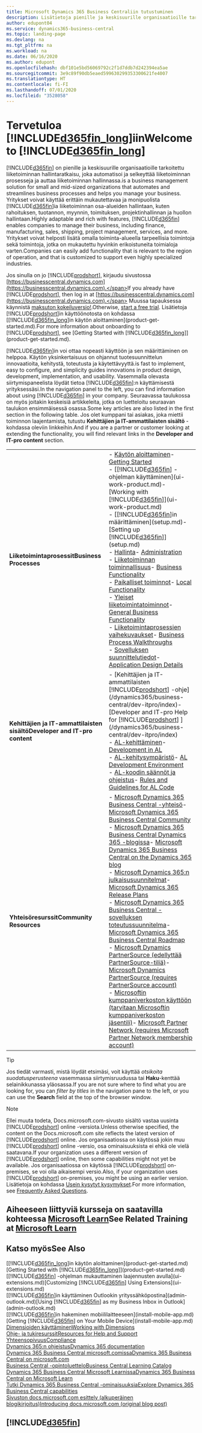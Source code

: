 ```yaml
---
title: Microsoft Dynamics 365 Business Centraliin tutustuminen
description: Lisätietoja pienille ja keskisuurille organisaatioille tarkoitetusta liiketoiminnan Business Central -hallintaratkaisun toiminnoista ja käyttötilanteista.
author: edupont04
ms.service: dynamics365-business-central
ms.topic: landing-page
ms.devlang: na
ms.tgt_pltfrm: na
ms.workload: na
ms.date: 06/16/2020
ms.author: edupont
ms.openlocfilehash: dbf101e5bd56069792c2f1d7ddb7d242394ea5ae
ms.sourcegitcommit: 3e9c89f90db5eaed599630299353300621fe4007
ms.translationtype: HT
ms.contentlocale: fi-FI
ms.lasthandoff: 07/01/2020
ms.locfileid: "3528058"
---
```

# <a name="welcome-to-d365fin_long"></a><span data-ttu-id="e1c7a-103">Tervetuloa [!INCLUDE[d365fin_long](includes/d365fin_long_md.md)]iin</span><span class="sxs-lookup"><span data-stu-id="e1c7a-103">Welcome to [!INCLUDE[d365fin_long](includes/d365fin_long_md.md)]</span></span>

[!INCLUDE[d365fin](includes/d365fin_md.md)] <span data-ttu-id="e1c7a-104">on pienille ja keskisuurille organisaatioille tarkoitettu liiketoiminnan hallintaratkaisu, joka automatisoi ja selkeyttää liiketoiminnan prosesseja ja auttaa liiketoiminnan hallinnassa.</span><span class="sxs-lookup"><span data-stu-id="e1c7a-104">is a business management solution for small and mid-sized organizations that automates and streamlines business processes and helps you manage your business.</span></span> <span data-ttu-id="e1c7a-105">Yritykset voivat käyttää erittäin mukautettavaa ja monipuolista [!INCLUDE[d365fin](includes/d365fin_md.md)]ia liiketoiminnan osa-alueiden hallintaan, kuten rahoituksen, tuotannon, myynnin, toimituksen, projektinhallinnan ja huollon hallintaan.</span><span class="sxs-lookup"><span data-stu-id="e1c7a-105">Highly adaptable and rich with features, [!INCLUDE[d365fin](includes/d365fin_md.md)] enables companies to manage their business, including finance, manufacturing, sales, shipping, project management, services, and more.</span></span> <span data-ttu-id="e1c7a-106">Yritykset voivat helposti lisätä omalla toiminta-alueella tarpeellisia toimintoja sekä toimintoja, jotka on mukautettu hyvinkin erikoistuneita toimialoja varten.</span><span class="sxs-lookup"><span data-stu-id="e1c7a-106">Companies can easily add functionality that is relevant to the region of operation, and that is customized to support even highly specialized industries.</span></span>

<span data-ttu-id="e1c7a-107">Jos sinulla on jo [!INCLUDE[prodshort](includes/prodshort.md)], kirjaudu sivustossa [https://businesscentral.dynamics.com](https://businesscentral.dynamics.com).</span><span class="sxs-lookup"><span data-stu-id="e1c7a-107">If you already have [!INCLUDE[prodshort](includes/prodshort.md)], then log in at [https://businesscentral.dynamics.com](https://businesscentral.dynamics.com).</span></span> <span data-ttu-id="e1c7a-108">Muussa tapauksessa käynnistä [maksuton kokeiluversio!](https://go.microsoft.com/fwlink/?linkid=847861).</span><span class="sxs-lookup"><span data-stu-id="e1c7a-108">Otherwise, [start a free trial](https://go.microsoft.com/fwlink/?linkid=847861).</span></span> <span data-ttu-id="e1c7a-109">Lisätietoja [!INCLUDE[prodshort](includes/prodshort.md)]in käyttöönotosta on kohdassa [[!INCLUDE[d365fin_long](includes/d365fin_long_md.md)]in käytön aloittaminen](product-get-started.md).</span><span class="sxs-lookup"><span data-stu-id="e1c7a-109">For more information about onboarding to [!INCLUDE[prodshort](includes/prodshort.md)], see [Getting Started with [!INCLUDE[d365fin_long](includes/d365fin_long_md.md)]](product-get-started.md).</span></span>  

[!INCLUDE[d365fin](includes/d365fin_md.md)]<span data-ttu-id="e1c7a-110">in voi ottaa nopeasti käyttöön ja sen määrittäminen on helppoa. Käytön yksinkertaisuus on ohjannut tuotesuunnittelun innovaatioita, kehitystä, toteutusta ja käytettävyyttä.</span><span class="sxs-lookup"><span data-stu-id="e1c7a-110">is fast to implement, easy to configure, and simplicity guides innovations in product design, development, implementation, and usability.</span></span> <span data-ttu-id="e1c7a-111">Vasemmalla olevasta siirtymispaneelista löydät tietoa [!INCLUDE[d365fin](includes/d365fin_md.md)]:n käyttämisestä yrityksessäsi.</span><span class="sxs-lookup"><span data-stu-id="e1c7a-111">In the navigation panel to the left, you can find information about using [!INCLUDE[d365fin](includes/d365fin_md.md)] in your company.</span></span> <span data-ttu-id="e1c7a-112">Seuraavassa taulukossa on myös joitakin keskeisiä artikkeleita, jotka on luetteloitu seuraavan taulukon ensimmäisessä osassa.</span><span class="sxs-lookup"><span data-stu-id="e1c7a-112">Some key articles are also listed in the first section in the following table.</span></span> <span data-ttu-id="e1c7a-113">Jos olet kumppani tai asiakas, joka miettii toiminnon laajentamista, tutustu **Kehittäjien ja IT-ammattilaisten sisältö** -kohdassa oleviin linkkeihin.</span><span class="sxs-lookup"><span data-stu-id="e1c7a-113">And if you are a partner or customer looking at extending the functionality, you will find relevant links in the **Developer and IT-pro content** section.</span></span>  

|||  
|-|-|  
|<span data-ttu-id="e1c7a-114">**Liiketoimintaprosessit**</span><span class="sxs-lookup"><span data-stu-id="e1c7a-114">**Business Processes**</span></span>|<span data-ttu-id="e1c7a-115">-   [Käytön aloittaminen](product-get-started.md)</span><span class="sxs-lookup"><span data-stu-id="e1c7a-115">-   [Getting Started](product-get-started.md)</span></span><br /><span data-ttu-id="e1c7a-116">-   [[!INCLUDE[d365fin](includes/d365fin_md.md)] -ohjelman käyttäminen](ui-work-product.md)</span><span class="sxs-lookup"><span data-stu-id="e1c7a-116">-   [Working with [!INCLUDE[d365fin](includes/d365fin_md.md)]](ui-work-product.md)</span></span><br /><span data-ttu-id="e1c7a-117">-   [[!INCLUDE[d365fin](includes/d365fin_md.md)]in määrittäminen](setup.md)</span><span class="sxs-lookup"><span data-stu-id="e1c7a-117">-   [Setting up [!INCLUDE[d365fin](includes/d365fin_md.md)]](setup.md)</span></span><br /><span data-ttu-id="e1c7a-118">-   [Hallinta](admin-setup-and-administration.md)</span><span class="sxs-lookup"><span data-stu-id="e1c7a-118">-   [Administration](admin-setup-and-administration.md)</span></span><br /><span data-ttu-id="e1c7a-119">-   [Liiketoiminnan toiminnallisuus](across-business-functionality.md)</span><span class="sxs-lookup"><span data-stu-id="e1c7a-119">-   [Business Functionality](across-business-functionality.md)</span></span><br /><span data-ttu-id="e1c7a-120">-   [Paikalliset toiminnot](LocalFunctionality/Austria/austria-local-functionality.md)</span><span class="sxs-lookup"><span data-stu-id="e1c7a-120">-   [Local Functionality](LocalFunctionality/Austria/austria-local-functionality.md)</span></span><br /><span data-ttu-id="e1c7a-121">-   [Yleiset liiketoimintatoiminnot](ui-across-business-areas.md)</span><span class="sxs-lookup"><span data-stu-id="e1c7a-121">-   [General Business Functionality](ui-across-business-areas.md)</span></span><br /><span data-ttu-id="e1c7a-122">-   [Liiketoimintaprosessien vaihekuvaukset](walkthrough-business-process-walkthroughs.md)</span><span class="sxs-lookup"><span data-stu-id="e1c7a-122">-   [Business Process Walkthroughs](walkthrough-business-process-walkthroughs.md)</span></span><br /><span data-ttu-id="e1c7a-123">-   [Sovelluksen suunnittelutiedot](design-details-application-design.md)</span><span class="sxs-lookup"><span data-stu-id="e1c7a-123">-   [Application Design Details](design-details-application-design.md)</span></span>|  
|<span data-ttu-id="e1c7a-124">**Kehittäjien ja IT-ammattilaisten sisältö**</span><span class="sxs-lookup"><span data-stu-id="e1c7a-124">**Developer and IT-pro content**</span></span>|<span data-ttu-id="e1c7a-125">-   [Kehittäjien ja IT-ammattilaisten [!INCLUDE[prodshort](includes/prodshort.md)] -ohje](/dynamics365/business-central/dev-itpro/index)</span><span class="sxs-lookup"><span data-stu-id="e1c7a-125">-   [Developer and IT-pro Help for [!INCLUDE[prodshort](includes/prodshort.md)] ](/dynamics365/business-central/dev-itpro/index)</span></span><br /><span data-ttu-id="e1c7a-126">-   [AL-kehittäminen](/dynamics365/business-central/dev-itpro/developer/devenv-dev-overview)</span><span class="sxs-lookup"><span data-stu-id="e1c7a-126">-   [Development in AL](/dynamics365/business-central/dev-itpro/developer/devenv-dev-overview)</span></span><br /><span data-ttu-id="e1c7a-127">-   [AL-kehitysympäristö](/dynamics365/business-central/dev-itpro/developer/devenv-reference-overview)</span><span class="sxs-lookup"><span data-stu-id="e1c7a-127">-   [AL Development Environment](/dynamics365/business-central/dev-itpro/developer/devenv-reference-overview)</span></span><br /><span data-ttu-id="e1c7a-128">-   [AL-koodin säännöt ja ohjeistus](/dynamics365/business-central/dev-itpro/compliance/apptest-overview)</span><span class="sxs-lookup"><span data-stu-id="e1c7a-128">-   [Rules and Guidelines for AL Code](/dynamics365/business-central/dev-itpro/compliance/apptest-overview)</span></span>|  
|<span data-ttu-id="e1c7a-129">**Yhteisöresurssit**</span><span class="sxs-lookup"><span data-stu-id="e1c7a-129">**Community Resources**</span></span>|<span data-ttu-id="e1c7a-130">-   [Microsoft Dynamics 365 Business Central -yhteisö](https://community.dynamics.com/business)</span><span class="sxs-lookup"><span data-stu-id="e1c7a-130">-   [Microsoft Dynamics 365 Business Central Community](https://community.dynamics.com/business)</span></span><br /><span data-ttu-id="e1c7a-131">-   [Microsoft Dynamics 365 Business Central Dynamics 365 -blogissa](https://cloudblogs.microsoft.com/dynamics365/it/product/business-central/)</span><span class="sxs-lookup"><span data-stu-id="e1c7a-131">-   [Microsoft Dynamics 365 Business Central on the Dynamics 365 blog](https://cloudblogs.microsoft.com/dynamics365/it/product/business-central/)</span></span><br /><span data-ttu-id="e1c7a-132">-   [Microsoft Dynamics 365:n julkaisusuunnitelmat](https://go.microsoft.com/fwlink/?linkid=2047422)</span><span class="sxs-lookup"><span data-stu-id="e1c7a-132">-   [Microsoft Dynamics 365 Release Plans](https://go.microsoft.com/fwlink/?linkid=2047422)</span></span><br /><span data-ttu-id="e1c7a-133">-   [Microsoft Dynamics 365 Business Central -sovelluksen toteutussuunnitelma](https://dynamics.microsoft.com/roadmap/business-central/)</span><span class="sxs-lookup"><span data-stu-id="e1c7a-133">-   [Microsoft Dynamics 365 Business Central Roadmap](https://dynamics.microsoft.com/roadmap/business-central/)</span></span><br /><span data-ttu-id="e1c7a-134">-   [Microsoft Dynamics PartnerSource \(edellyttää PartnerSource-tiliä\)](https://mbs.microsoft.com/partnersource)</span><span class="sxs-lookup"><span data-stu-id="e1c7a-134">-   [Microsoft Dynamics PartnerSource \(requires PartnerSource account\)](https://mbs.microsoft.com/partnersource)</span></span><br /><span data-ttu-id="e1c7a-135">-   [Microsoftin kumppaniverkoston käyttöön \(tarvitaan Microsoftin kumppaniverkoston jäsentili\)](https://mspartner.microsoft.com/en/us/windows/index.aspx)</span><span class="sxs-lookup"><span data-stu-id="e1c7a-135">-   [Microsoft Partner Network \(requires Microsoft Partner Network membership account\)](https://mspartner.microsoft.com/en/us/windows/index.aspx)</span></span>|  

> [!TIP]
> <span data-ttu-id="e1c7a-136">Jos tiedät varmasti, mistä löydät etsimäsi, voit käyttää *otsikoita suodatusperusteena* vasemmassa siirtymisruudussa tai **Haku**-kenttää selainikkunassa yläosassa.</span><span class="sxs-lookup"><span data-stu-id="e1c7a-136">If you are not sure where to find what you are looking for, you can *filter by titles* in the navigation pane to the left, or you can use the **Search** field at the top of the browser window.</span></span>

> [!NOTE]
> <span data-ttu-id="e1c7a-137">Ellei muuta todeta, Docs.microsoft.com-sivusto sisältö vastaa uusinta [!INCLUDE[prodshort](includes/prodshort.md)] online -versiota.</span><span class="sxs-lookup"><span data-stu-id="e1c7a-137">Unless otherwise specified, the content on the Docs.microsoft.com site reflects the latest version of [!INCLUDE[prodshort](includes/prodshort.md)] online.</span></span> <span data-ttu-id="e1c7a-138">Jos organisaatiossa on käytössä jokin muu [!INCLUDE[prodshort](includes/prodshort.md)] online -versio, osa ominaisuuksista ei ehkä ole vielä saatavana.</span><span class="sxs-lookup"><span data-stu-id="e1c7a-138">If your organization uses a different version of [!INCLUDE[prodshort](includes/prodshort.md)] online, then some capabilities might not yet be available.</span></span> <span data-ttu-id="e1c7a-139">Jos organisaatiossa on käytössä [!INCLUDE[prodshort](includes/prodshort.md)] on-premises, se voi olla aikaisempi versio.</span><span class="sxs-lookup"><span data-stu-id="e1c7a-139">Also, if your organization uses [!INCLUDE[prodshort](includes/prodshort.md)] on-premises, you might be using an earlier version.</span></span> <span data-ttu-id="e1c7a-140">Lisätietoja on kohdassa [Usein kysytyt kysymykset](across-faq.md).</span><span class="sxs-lookup"><span data-stu-id="e1c7a-140">For more information, see [Frequently Asked Questions](across-faq.md).</span></span>

## <a name="see-related-training-at-microsoft-learn"></a><span data-ttu-id="e1c7a-141">Aiheeseen liittyviä kursseja on saatavilla kohteessa [Microsoft Learn](/learn/browse/?products=dynamics-business-central)</span><span class="sxs-lookup"><span data-stu-id="e1c7a-141">See Related Training at [Microsoft Learn](/learn/browse/?products=dynamics-business-central)</span></span>

## <a name="see-also"></a><span data-ttu-id="e1c7a-142">Katso myös</span><span class="sxs-lookup"><span data-stu-id="e1c7a-142">See Also</span></span>

<span data-ttu-id="e1c7a-143">[[!INCLUDE[d365fin_long](includes/d365fin_long_md.md)]in käytön aloittaminen](product-get-started.md)</span><span class="sxs-lookup"><span data-stu-id="e1c7a-143">[Getting Started with [!INCLUDE[d365fin_long](includes/d365fin_long_md.md)]](product-get-started.md)</span></span>  
<span data-ttu-id="e1c7a-144">[[!INCLUDE[d365fin](includes/d365fin_md.md)] -ohjelman mukauttaminen laajennusten avulla](ui-extensions.md)</span><span class="sxs-lookup"><span data-stu-id="e1c7a-144">[Customizing [!INCLUDE[d365fin](includes/d365fin_md.md)] Using Extensions](ui-extensions.md)</span></span>  
<span data-ttu-id="e1c7a-145">[[!INCLUDE[d365fin](includes/d365fin_md.md)]in käyttäminen Outlookin yrityssähköpostina](admin-outlook.md)</span><span class="sxs-lookup"><span data-stu-id="e1c7a-145">[Using [!INCLUDE[d365fin](includes/d365fin_md.md)] as my Business Inbox in Outlook](admin-outlook.md)</span></span>  
<span data-ttu-id="e1c7a-146">[[!INCLUDE[d365fin](includes/d365fin_md.md)]in hakeminen mobiililaitteeseen](install-mobile-app.md)</span><span class="sxs-lookup"><span data-stu-id="e1c7a-146">[Getting [!INCLUDE[d365fin](includes/d365fin_md.md)] on Your Mobile Device](install-mobile-app.md)</span></span>  
[<span data-ttu-id="e1c7a-147">Dimensioiden käyttäminen</span><span class="sxs-lookup"><span data-stu-id="e1c7a-147">Working with Dimensions</span></span>](finance-dimensions.md)  
[<span data-ttu-id="e1c7a-148">Ohje- ja tukiresurssit</span><span class="sxs-lookup"><span data-stu-id="e1c7a-148">Resources for Help and Support</span></span>](product-help-and-support.md)  
[<span data-ttu-id="e1c7a-149">Yhteensopivuus</span><span class="sxs-lookup"><span data-stu-id="e1c7a-149">Compliance</span></span>](compliance/compliance-overview.md)  
[<span data-ttu-id="e1c7a-150">Dynamics 365:n ohjeistus</span><span class="sxs-lookup"><span data-stu-id="e1c7a-150">Dynamics 365 documentation</span></span>](/dynamics365/)  
[<span data-ttu-id="e1c7a-151">Dynamics 365 Business Central microsoft.comissa</span><span class="sxs-lookup"><span data-stu-id="e1c7a-151">Dynamics 365 Business Central on microsoft.com</span></span>](https://dynamics.microsoft.com/business-central/overview/)  
[<span data-ttu-id="e1c7a-152">Business Central -opintoluettelo</span><span class="sxs-lookup"><span data-stu-id="e1c7a-152">Business Central Learning Catalog</span></span>](readiness/readiness-learning-catalog.md)  
[<span data-ttu-id="e1c7a-153">Dynamics 365 Business Central Microsoft Learnissa</span><span class="sxs-lookup"><span data-stu-id="e1c7a-153">Dynamics 365 Business Central on Microsoft Learn</span></span>](/learn/browse/?products=dynamics-business-central)  
[<span data-ttu-id="e1c7a-154">Tutki Dynamics 365 Business Central -ominaisuuksia</span><span class="sxs-lookup"><span data-stu-id="e1c7a-154">Explore Dynamics 365 Business Central capabilities</span></span>](https://dynamics.microsoft.com/business-central/capabilities/)  
[<span data-ttu-id="e1c7a-155">Sivuston docs.microsoft.com esittely (alkuperäinen blogikirjoitus)</span><span class="sxs-lookup"><span data-stu-id="e1c7a-155">Introducing docs.microsoft.com (original blog post)</span></span>](https://docs.microsoft.com/teamblog/introducing-docs-microsoft-com)  

## [!INCLUDE[d365fin](includes/free_trial_md.md)]
